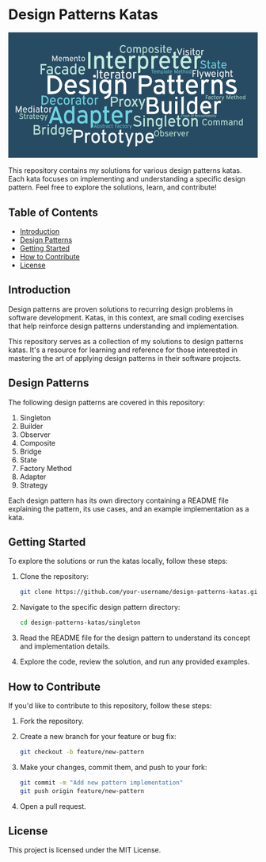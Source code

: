 # Design Patterns Katas

![Design Patterns](design_patterns_image.png)

This repository contains my solutions for various design patterns katas. Each kata focuses on implementing and understanding a specific design pattern. Feel free to explore the solutions, learn, and contribute!

## Table of Contents

- [Introduction](#introduction)
- [Design Patterns](#design-patterns)
- [Getting Started](#getting-started)
- [How to Contribute](#how-to-contribute)
- [License](#license)

## Introduction

Design patterns are proven solutions to recurring design problems in software development. Katas, in this context, are small coding exercises that help reinforce design patterns understanding and implementation.

This repository serves as a collection of my solutions to design patterns katas. It's a resource for learning and reference for those interested in mastering the art of applying design patterns in their software projects.

## Design Patterns

The following design patterns are covered in this repository:

1. Singleton
2. Builder
3. Observer
4. Composite
5. Bridge
6. State
7. Factory Method
8. Adapter
9. Strategy

Each design pattern has its own directory containing a README file explaining the pattern, its use cases, and an example implementation as a kata.

## Getting Started

To explore the solutions or run the katas locally, follow these steps:

1. Clone the repository:

   ```bash
   git clone https://github.com/your-username/design-patterns-katas.git

2. Navigate to the specific design pattern directory:

   ```bash
   cd design-patterns-katas/singleton

3. Read the README file for the design pattern to understand its concept and implementation details.

4. Explore the code, review the solution, and run any provided examples.

## How to Contribute

If you'd like to contribute to this repository, follow these steps:

1. Fork the repository.

2. Create a new branch for your feature or bug fix:

   ```bash
   git checkout -b feature/new-pattern

3. Make your changes, commit them, and push to your fork:

   ```bash
   git commit -m "Add new pattern implementation"
   git push origin feature/new-pattern

4. Open a pull request.

## License

This project is licensed under the MIT License.
